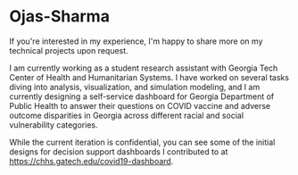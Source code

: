 # Ojas-Sharma
If you're interested in my experience, I'm happy to share more on my technical projects upon request.

I am currently working as a student research assistant with Georgia Tech Center of Health and Humanitarian Systems. 
I have worked on several tasks diving into analysis, visualization, and simulation modeling, and I am currently designing a self-service dashboard for Georgia Department of Public Health to answer their questions on COVID vaccine 
and adverse outcome disparities in Georgia across different racial and social vulnerability categories.

While the current iteration is confidential, you can see some of the initial designs for decision support dashboards I contributed to at https://chhs.gatech.edu/covid19-dashboard.
